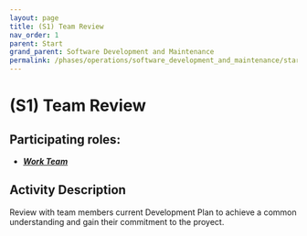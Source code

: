 ```yaml
---
layout: page
title: (S1) Team Review
nav_order: 1
parent: Start
grand_parent: Software Development and Maintenance
permalink: /phases/operations/software_development_and_maintenance/start/s1/
---
```



# (S1) Team Review

## Participating roles:
* <a href="/roles/">_**Work Team**_</a>

## Activity Description
Review with team members current Development Plan to achieve a common understanding and gain their commitment to the proyect.
